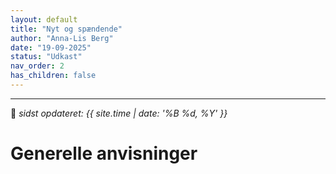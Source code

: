 ```yaml
---
layout: default
title: "Nyt og spændende"
author: "Anna-Lis Berg"
date: "19-09-2025"
status: "Udkast" 
nav_order: 2
has_children: false
---
```

---

📆 _sidst opdateret: {{ site.time | date: '%B %d, %Y' }}_

# Generelle anvisninger